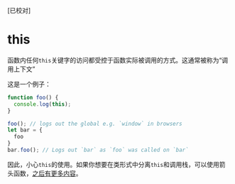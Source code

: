 [已校对]
# this

函数内任何`this`关键字的访问都受控于函数实际被调用的方式。这通常被称为“调用上下文”

这是一个例子：
```ts
function foo() {
  console.log(this);
}

foo(); // logs out the global e.g. `window` in browsers
let bar = {
  foo
}
bar.foo(); // Logs out `bar` as `foo` was called on `bar`
```

因此，小心`this`的使用。如果你想要在类形式中分离`this`和调用栈，可以使用箭头函数，[之后有更多内容](https://basarat.gitbook.io/typescript/future-javascript/arrow-functions)。